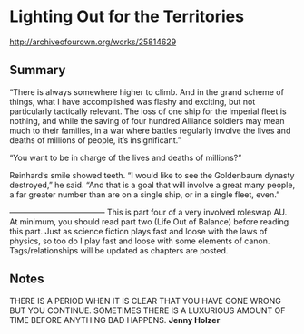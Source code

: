 # Lighting Out for the Territories

http://archiveofourown.org/works/25814629

## Summary

“There is always somewhere higher to climb. And in the grand scheme of things, what I have accomplished was flashy and exciting, but not particularly tactically relevant. The loss of one ship for the imperial fleet is nothing, and while the saving of four hundred Alliance soldiers may mean much to their families, in a war where battles regularly involve the lives and deaths of millions of people, it’s insignificant.”

“You want to be in charge of the lives and deaths of millions?”

Reinhard’s smile showed teeth. “I would like to see the Goldenbaum dynasty destroyed,” he said. “And that is a goal that will involve a great many people, a far greater number than are on a single ship, or in a single fleet, even.”

————————————
This is part four of a very involved roleswap AU. At minimum, you should read part two (Life Out of Balance) before reading this part. Just as science fiction plays fast and loose with the laws of physics, so too do I play fast and loose with some elements of canon. Tags/relationships will be updated as chapters are posted.

## Notes

THERE IS A PERIOD WHEN IT IS CLEAR THAT YOU HAVE GONE WRONG BUT YOU CONTINUE. SOMETIMES THERE IS A LUXURIOUS AMOUNT OF TIME BEFORE ANYTHING BAD HAPPENS.
**Jenny Holzer**

